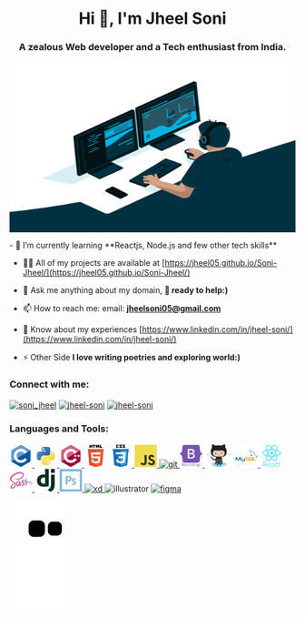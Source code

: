 <h1 align="center">Hi 👋, I'm Jheel Soni</h1>
<h3 align="center">A zealous Web developer and a Tech enthusiast from India.</h3>
<p align="Center"><img align="Center" width="600" height = "300" src="giphy.gif"></p>
- 🌱 I’m currently learning **Reactjs, Node.js and few other tech skills**

- 👨‍💻 All of my projects are available at [https://jheel05.github.io/Soni-Jheel/](https://jheel05.github.io/Soni-Jheel/)

- 💬 Ask me anything about my domain, **🤝 ready to help:)**

- 📫 How to reach me: email: **jheelsoni05@gmail.com**

- 📄 Know about my experiences [https://www.linkedin.com/in/jheel-soni/](https://www.linkedin.com/in/jheel-soni/)

- ⚡ Other Side **I love writing poetries and exploring world:)**

<h3 align="left">Connect with me:</h3>
<p align="left">
<a href="https://twitter.com/soni_jheel" target="blank"><img align="center" src="https://raw.githubusercontent.com/rahuldkjain/github-profile-readme-generator/master/src/images/icons/Social/twitter.svg" alt="soni_jheel" height="30" width="40" /></a>
<a href="https://linkedin.com/in/jheel-soni" target="blank"><img align="center" src="https://raw.githubusercontent.com/rahuldkjain/github-profile-readme-generator/master/src/images/icons/Social/linked-in-alt.svg" alt="jheel-soni" height="30" width="40" /></a>
<a href="https://www.instagram.com/soni_jheel05/" target="blank"><img align="center" src="https://raw.githubusercontent.com/rahuldkjain/github-profile-readme-generator/master/src/images/icons/Social/instagram.svg" alt="jheel-soni" height="30" width="40" /></a>
</p>

<h3 align="left">Languages and Tools:</h3>
<p align="left">  <a href="https://www.cprogramming.com/" target="_blank"> <img src="https://raw.githubusercontent.com/devicons/devicon/master/icons/c/c-original.svg" alt="c" width="40" height="40"/> </a> <img src="https://raw.githubusercontent.com/devicons/devicon/master/icons/python/python-original.svg" alt="python" width="40" height="40"/><a href="https://www.w3schools.com/cpp/" target="_blank"> <img src="https://raw.githubusercontent.com/devicons/devicon/master/icons/cplusplus/cplusplus-original.svg" alt="cplusplus" width="40" height="40"/> </a><img src="https://raw.githubusercontent.com/devicons/devicon/master/icons/html5/html5-original-wordmark.svg" alt="html5" width="40" height="40"/> <a href="https://www.w3schools.com/css/" target="_blank"> <img src="https://raw.githubusercontent.com/devicons/devicon/master/icons/css3/css3-original-wordmark.svg" alt="css3" width="40" height="40"/> </a><a href="https://developer.mozilla.org/en-US/docs/Web/JavaScript" target="_blank"> <img src="https://raw.githubusercontent.com/devicons/devicon/master/icons/javascript/javascript-original.svg" alt="javascript" width="40" height="40"/> <a href="https://git-scm.com/" target="_blank"> <img src="https://www.vectorlogo.zone/logos/git-scm/git-scm-icon.svg" alt="git" width="40" height="40"/> </a> <a href="https://www.w3.org/html/" target="_blank">  </a> <a href="https://www.adobe.com/in/products/illustrator.html" target="_blank">  <a href="https://getbootstrap.com" target="_blank"> <img src="https://raw.githubusercontent.com/devicons/devicon/master/icons/bootstrap/bootstrap-plain-wordmark.svg" alt="bootstrap" width="40" height="40"/> </a></a><img src="https://github.com/amandewatnitrr/amandewatnitrr/blob/main/imgs/Octocat.png" alt="drawing" width="50"/>  </a> <a href="https://www.mysql.com/" target="_blank">  <img src="https://raw.githubusercontent.com/devicons/devicon/master/icons/mysql/mysql-original-wordmark.svg" alt="mysql" width="40" height="40"/> </a><a href="https://reactjs.org/" target="_blank" rel="noreferrer"> <img src="https://raw.githubusercontent.com/devicons/devicon/master/icons/react/react-original-wordmark.svg" alt="react" width="40" height="40"/> </a> <a href="https://sass-lang.com" target="_blank" rel="noreferrer"> <img src="https://raw.githubusercontent.com/devicons/devicon/master/icons/sass/sass-original.svg" alt="sass" width="40" height="40"/> <a href="https://www.djangoproject.com/" target="_blank" rel="noreferrer"> <img src="https://github.com/devicons/devicon/blob/master/icons/django/django-plain.svg" alt="django" width="40" height="40"/> </a> <a href="https://www.photoshop.com/en" target="_blank"> <img src="https://raw.githubusercontent.com/devicons/devicon/master/icons/photoshop/photoshop-line.svg" alt="photoshop" width="40" height="40"/> </a> <a href="https://www.python.org" target="_blank">  </a> <a href="https://www.adobe.com/products/xd.html" target="_blank"> <img src="https://cdn.worldvectorlogo.com/logos/adobe-xd.svg" alt="xd" width="40" height="40"/> </a> <img src="https://www.vectorlogo.zone/logos/adobe_illustrator/adobe_illustrator-icon.svg" alt="illustrator" width="40" height="40"/>  <a href="https://www.figma.com/" target="_blank"> <img src="https://www.vectorlogo.zone/logos/figma/figma-icon.svg" alt="figma" width="40" height="40"/> </a></p>
<p align="Center">
  
![snake svg](https://github.com/adityamangal1/adityamangal1/blob/output/github-contribution-grid-snake.svg)
  
</p>
